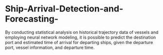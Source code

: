 # Ship-Arrival-Detection-and-Forecasting-
By conducting statistical analysis on historical trajectory data of vessels and employing neural network modeling, it is possible to predict the destination port and estimated time of arrival for departing ships, given the departure port, vessel information, and departure time.
